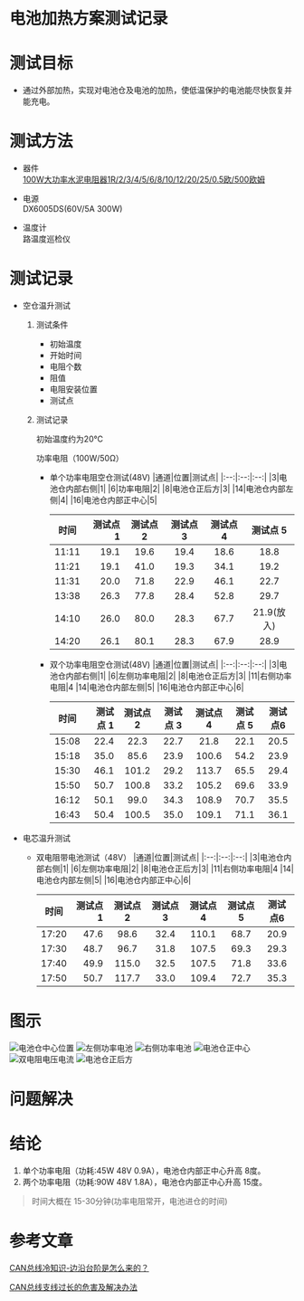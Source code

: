 电池加热方案测试记录
==================

# 测试目标
 * 通过外部加热，实现对电池仓及电池的加热，使低温保护的电池能尽快恢复并能充电。

# 测试方法
* 器件  
	[100W大功率水泥电阻器1R/2/3/4/5/6/8/10/12/20/25/0.5欧/500欧姆](https://detail.tmall.com/item.htm?spm=a230r.1.14.23.33f3499frMqEP0&id=609178727903&ns=1&abbucket=9)  

* 电源  
    DX6005DS(60V/5A 300W)  
    
* 温度计  
    路温度巡检仪


# 测试记录

* 空仓温升测试	

     1. 测试条件  
        * 初始温度
        * 开始时间
        * 电阻个数
        * 阻值
        * 电阻安装位置
        * 测试点
    
    
    2. 测试记录  
    
        初始温度约为20℃  
        
        功率电阻（100W/50Ω）
        
    
        * 单个功率电阻空仓测试(48V)
            |通道|位置|测试点|
            |:--:|:--:|:--:|
            |3|电池仓内部右侧|1|
            |6|功率电阻|2|
            |8|电池仓正后方|3|
            |14|电池仓内部左侧|4|
            |16|电池仓内部正中心|5|
        
            
            |  时间   |   测试点 1 | 测试点 2|  测试点 3| 测试点 4| 测试点 5|   
            |:---------:| ---------:|:-------:|:-------:|:-------:|:-------:|
            |11:11|19.1|19.6|19.4|18.6|18.8|
            |11:21|19.1|41.0|19.3|34.1|19.2|
            |11:31|20.0|71.8|22.9|46.1|22.7|
            |13:38|26.3|77.8|28.4|52.8|29.7|
            |14:10|26.0|80.0|28.3|67.7|21.9(放入)|
            |14:20|26.1|80.1|28.3|67.9|28.9|

    
        * 双个功率电阻空仓测试(48V)
            |通道|位置|测试点|
            |:--:|:--:|:--:|
            |3|电池仓内部右侧|1|
            |6|左侧功率电阻|2|
            |8|电池仓正后方|3|
            |11|右侧功率电阻|4
            |14|电池仓内部左侧|5|
            |16|电池仓内部正中心|6|
        
            
            |  时间   |   测试点 1 | 测试点 2|  测试点 3| 测试点 4| 测试点 5| 测试点6 |   
            |:---------:| ---------:|:-------:|:-------:|:-------:|:-------:|:---:|
            |15:08|22.4|22.3|22.7|21.8|22.1|20.5|
            |15:18|35.0|85.6|23.9|100.6|54.2|23.9|
            |15:30|46.1|101.2|29.2|113.7|65.5|29.4|
            |15:50|50.7|100.8|33.2|105.2|69.6|33.9|
            |16:12|50.1|99.0|34.3|108.9|70.7|35.5|
            |16:43|50.4|100.5|35.0|109.1|71.1|36.1|
        

    
    
* 电芯温升测试

    * 双电阻带电池测试（48V）
        |通道|位置|测试点|
        |:--:|:--:|:--:|
        |3|电池仓内部右侧|1|
        |6|左侧功率电阻|2|
        |8|电池仓正后方|3|
        |11|右侧功率电阻|4
        |14|电池仓内部左侧|5|
        |16|电池仓内部正中心|6|    

        |  时间   |   测试点 1 | 测试点 2|  测试点 3| 测试点 4| 测试点 5| 测试点6 |   
        |:---------:| ---------:|:-------:|:-------:|:-------:|:-------:|:---:|
        |17:20|47.6|98.6|32.4|110.1|68.7|20.9|
        |17:30|48.7|96.7|31.8|107.5|69.3|29.3|
        |17:40|49.9|115.0|32.5|107.5|71.8|33.6|
        |17:50|50.7|117.7|33.0|109.4|72.7|35.3|

# 图示
![电池仓中心位置](http://www.zozo825117.cn:28186/index.php/s/Sff9HPGs3eEMy88/preview)
![左侧功率电池](http://www.zozo825117.cn:28186/index.php/s/fr53RbmwsMP5mXB/preview)
![右侧功率电池](http://www.zozo825117.cn:28186/index.php/s/bmGx5HpiG4g2yKc/preview)
![电池仓正中心](http://www.zozo825117.cn:28186/index.php/s/zymid9SMNwgFT2N/preview)
![双电阻电压电流](http://www.zozo825117.cn:28186/index.php/s/Q85xecbk2tLLWAZ/preview)
![电池仓正后方](http://www.zozo825117.cn:28186/index.php/s/8yFNi4iKRkc3cao/preview)
# 问题解决

# 结论
1. 单个功率电阻（功耗:45W 48V 0.9A），电池仓内部正中心升高 8度。
2. 两个功率电阻（功耗:90W 48V 1.8A），电池仓内部正中心升高 15度。
> 时间大概在 15-30分钟(功率电阻常开，电池进仓的时间)

# 参考文章

[CAN总线冷知识-边沿台阶是怎么来的？](http://m.eeworld.com.cn/ic_article/89/459245.html)



[CAN总线支线过长的危害及解决办法](http://m.elecfans.com/article/1085442.html)

